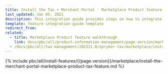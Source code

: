 ```yaml
---
title: Install the Tax + Merchant Portal - Marketplace Product feature
last_updated: Jan 05, 2021
description: This integration guide provides steps on how to integrate the Merchant Portal - Marketplace Product + Tax feature into a Spryker project.
template: feature-integration-guide-template
redirect_from:
related:
  - title: Marketplace Product feature walkthrough
    link: docs/pbc/all/product-information-management/page.version/marketplace/marketplace-product-feature-overview.html
  - /docs/pbc/all/tax-management/202311.0/spryker-tax/marketplace/install-the-tax-merchant-portal-marketplace-product-feature.html
---
```


{% include pbc/all/install-features/{{page.version}}/marketplace/install-the-merchant-portal-marketplace-product-tax-feature.md %} <!-- To edit, see /_includes/pbc/all/install-features/202311.0/marketplace/install-the-merchant-portal-marketplace-product-tax-feature.md -->
